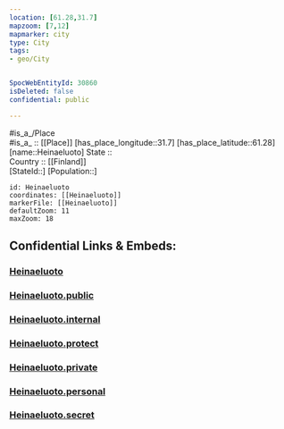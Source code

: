 ```yaml
---
location: [61.28,31.7] 
mapzoom: [7,12] 
mapmarker: city 
type: City
tags:
- geo/City


SpocWebEntityId: 30860
isDeleted: false
confidential: public

---
```

#is_a_/Place  
#is_a_ :: [[Place]] 
[has_place_longitude::31.7] 
[has_place_latitude::61.28] 
[name::Heinaeluoto] 
State ::  
Country :: [[Finland]]  
[StateId::] 
[Population::] 



```leaflet
id: Heinaeluoto
coordinates: [[Heinaeluoto]] 
markerFile: [[Heinaeluoto]] 
defaultZoom: 11 
maxZoom: 18
```


## Confidential Links & Embeds: 

### [Heinaeluoto](/_Standards/Earth/Continent/Europe/Europe~East/Russia/Russia~NorthWest/Karelia~Republic/City/Heinaeluoto.md) 

### [Heinaeluoto.public](/_public/Earth/Continent/Europe/Europe~East/Russia/Russia~NorthWest/Karelia~Republic/City/Heinaeluoto.public.md) 

### [Heinaeluoto.internal](/_internal/Earth/Continent/Europe/Europe~East/Russia/Russia~NorthWest/Karelia~Republic/City/Heinaeluoto.internal.md) 

### [Heinaeluoto.protect](/_protect/Earth/Continent/Europe/Europe~East/Russia/Russia~NorthWest/Karelia~Republic/City/Heinaeluoto.protect.md) 

### [Heinaeluoto.private](/_private/Earth/Continent/Europe/Europe~East/Russia/Russia~NorthWest/Karelia~Republic/City/Heinaeluoto.private.md) 

### [Heinaeluoto.personal](/_personal/Earth/Continent/Europe/Europe~East/Russia/Russia~NorthWest/Karelia~Republic/City/Heinaeluoto.personal.md) 

### [Heinaeluoto.secret](/_secret/Earth/Continent/Europe/Europe~East/Russia/Russia~NorthWest/Karelia~Republic/City/Heinaeluoto.secret.md)

